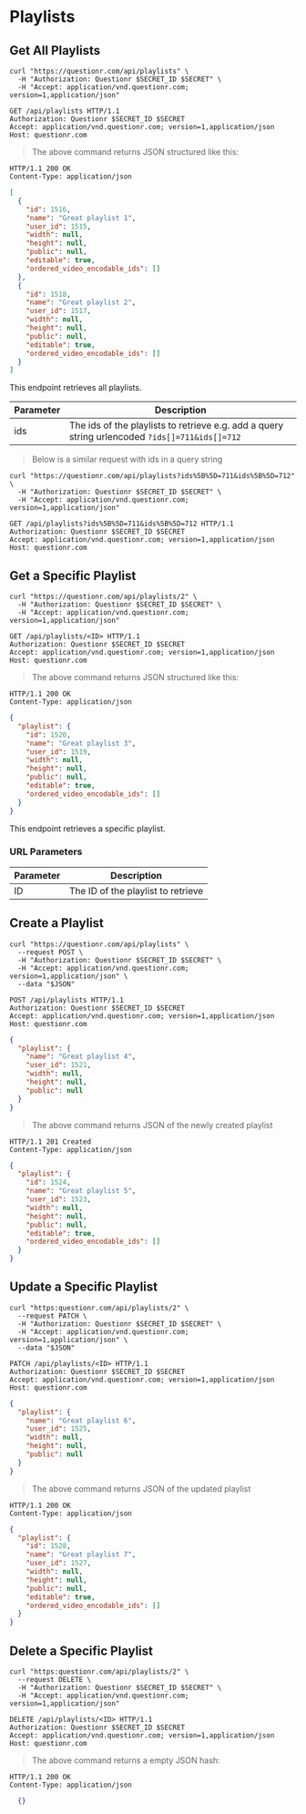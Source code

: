 # Playlists

## Get All Playlists

```shell
curl "https://questionr.com/api/playlists" \
  -H "Authorization: Questionr $SECRET_ID $SECRET" \
  -H "Accept: application/vnd.questionr.com; version=1,application/json"
```

```http
GET /api/playlists HTTP/1.1
Authorization: Questionr $SECRET_ID $SECRET
Accept: application/vnd.questionr.com; version=1,application/json
Host: questionr.com
```

> The above command returns JSON structured like this:

```http
HTTP/1.1 200 OK
Content-Type: application/json
```
```json
[
  {
    "id": 1516,
    "name": "Great playlist 1",
    "user_id": 1515,
    "width": null,
    "height": null,
    "public": null,
    "editable": true,
    "ordered_video_encodable_ids": []
  },
  {
    "id": 1518,
    "name": "Great playlist 2",
    "user_id": 1517,
    "width": null,
    "height": null,
    "public": null,
    "editable": true,
    "ordered_video_encodable_ids": []
  }
]
```

This endpoint retrieves all playlists.


Parameter | Description
--------- | -----------
ids | The ids of the playlists to retrieve e.g. add a query string urlencoded `?ids[]=711&ids[]=712`

> Below is a similar request with ids in a query string

```shell
curl "https://questionr.com/api/playlists?ids%5B%5D=711&ids%5B%5D=712" \
  -H "Authorization: Questionr $SECRET_ID $SECRET" \
  -H "Accept: application/vnd.questionr.com; version=1,application/json"
```
```http
GET /api/playlists?ids%5B%5D=711&ids%5B%5D=712 HTTP/1.1
Authorization: Questionr $SECRET_ID $SECRET
Accept: application/vnd.questionr.com; version=1,application/json
Host: questionr.com
```

## Get a Specific Playlist

```shell
curl "https://questionr.com/api/playlists/2" \
  -H "Authorization: Questionr $SECRET_ID $SECRET" \
  -H "Accept: application/vnd.questionr.com; version=1,application/json"
```

```http
GET /api/playlists/<ID> HTTP/1.1
Authorization: Questionr $SECRET_ID $SECRET
Accept: application/vnd.questionr.com; version=1,application/json
Host: questionr.com
```

> The above command returns JSON structured like this:

```http
HTTP/1.1 200 OK
Content-Type: application/json
```
```json
{
  "playlist": {
    "id": 1520,
    "name": "Great playlist 3",
    "user_id": 1519,
    "width": null,
    "height": null,
    "public": null,
    "editable": true,
    "ordered_video_encodable_ids": []
  }
}
```

This endpoint retrieves a specific playlist.

### URL Parameters

Parameter | Description
--------- | -----------
ID | The ID of the playlist to retrieve



## Create a Playlist



```shell
curl "https://questionr.com/api/playlists" \
  --request POST \
  -H "Authorization: Questionr $SECRET_ID $SECRET" \
  -H "Accept: application/vnd.questionr.com; version=1,application/json" \
  --data "$JSON"
```

```http
POST /api/playlists HTTP/1.1
Authorization: Questionr $SECRET_ID $SECRET
Accept: application/vnd.questionr.com; version=1,application/json
Host: questionr.com
```
```json
{
  "playlist": {
    "name": "Great playlist 4",
    "user_id": 1521,
    "width": null,
    "height": null,
    "public": null
  }
}
```

> The above command returns JSON of the newly created playlist

```http
HTTP/1.1 201 Created
Content-Type: application/json
```
```json
{
  "playlist": {
    "id": 1524,
    "name": "Great playlist 5",
    "user_id": 1523,
    "width": null,
    "height": null,
    "public": null,
    "editable": true,
    "ordered_video_encodable_ids": []
  }
}
```

## Update a Specific Playlist



```shell
curl "https:questionr.com/api/playlists/2" \
  --request PATCH \
  -H "Authorization: Questionr $SECRET_ID $SECRET" \
  -H "Accept: application/vnd.questionr.com; version=1,application/json" \
  --data "$JSON"
```
```http
PATCH /api/playlists/<ID> HTTP/1.1
Authorization: Questionr $SECRET_ID $SECRET
Accept: application/vnd.questionr.com; version=1,application/json
Host: questionr.com
```
```json
{
  "playlist": {
    "name": "Great playlist 6",
    "user_id": 1525,
    "width": null,
    "height": null,
    "public": null
  }
}
```

> The above command returns JSON of the updated playlist

```http
HTTP/1.1 200 OK
Content-Type: application/json
```
```json
{
  "playlist": {
    "id": 1528,
    "name": "Great playlist 7",
    "user_id": 1527,
    "width": null,
    "height": null,
    "public": null,
    "editable": true,
    "ordered_video_encodable_ids": []
  }
}
```


## Delete a Specific Playlist



```shell
curl "https:questionr.com/api/playlists/2" \
  --request DELETE \
  -H "Authorization: Questionr $SECRET_ID $SECRET" \
  -H "Accept: application/vnd.questionr.com; version=1,application/json"
```

```http
DELETE /api/playlists/<ID> HTTP/1.1
Authorization: Questionr $SECRET_ID $SECRET
Accept: application/vnd.questionr.com; version=1,application/json
Host: questionr.com
```

> The above command returns a empty JSON hash:

```http
HTTP/1.1 200 OK
Content-Type: application/json
```
```json
  {}
```

